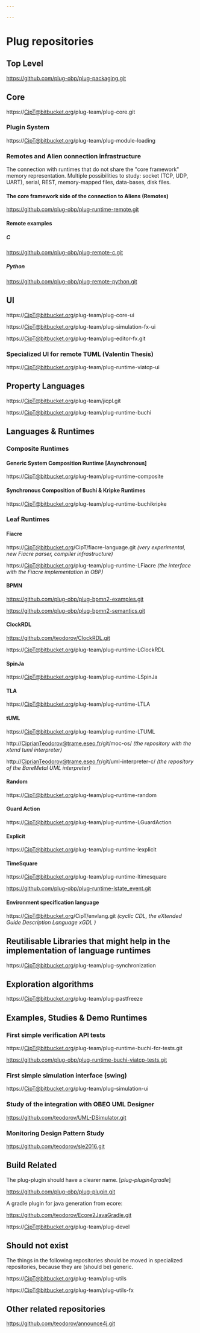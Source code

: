 ```yaml
---

---
```


# Plug repositories

## Top Level

https://github.com/plug-obp/plug-packaging.git

## Core

https://CipT@bitbucket.org/plug-team/plug-core.git

### Plugin System

https://CipT@bitbucket.org/plug-team/plug-module-loading

### Remotes and Alien connection infrastructure

The connection with runtimes that do not share the "core framework" memory representation.
Multiple possibilities to study: socket (TCP, UDP, UART), serial, REST, memory-mapped files, data-bases, disk files.

#### The core framework side of the connection to Aliens (Remotes)

https://github.com/plug-obp/plug-runtime-remote.git

#### Remote examples

##### C

https://github.com/plug-obp/plug-remote-c.git

##### Python

https://github.com/plug-obp/plug-remote-python.git

## UI

https://CipT@bitbucket.org/plug-team/plug-core-ui

https://CipT@bitbucket.org/plug-team/plug-simulation-fx-ui

https://CipT@bitbucket.org/plug-team/plug-editor-fx.git

### Specialized UI for remote TUML (Valentin Thesis)

https://CipT@bitbucket.org/plug-team/plug-runtime-viatcp-ui

## Property Languages

https://CipT@bitbucket.org/plug-team/jicpl.git

https://CipT@bitbucket.org/plug-team/plug-runtime-buchi

## Languages & Runtimes

### Composite Runtimes

#### Generic System Composition Runtime [Asynchronous]

https://CipT@bitbucket.org/plug-team/plug-runtime-composite

#### Synchronous Composition of Buchi & Kripke Runtimes

https://CipT@bitbucket.org/plug-team/plug-runtime-buchikripke

### Leaf Runtimes

#### Fiacre

https://CipT@bitbucket.org/CipT/fiacre-language.git *(very experimental, new Fiacre parser, compiler infrastructure)*

https://CipT@bitbucket.org/plug-team/plug-runtime-LFiacre *(the interface with the Fiacre implementation in OBP)*

#### BPMN

https://github.com/plug-obp/plug-bpmn2-examples.git

https://github.com/plug-obp/plug-bpmn2-semantics.git

#### ClockRDL

https://github.com/teodorov/ClockRDL.git

https://CipT@bitbucket.org/plug-team/plug-runtime-LClockRDL

#### SpinJa

https://CipT@bitbucket.org/plug-team/plug-runtime-LSpinJa

#### TLA

https://CipT@bitbucket.org/plug-team/plug-runtime-LTLA

#### tUML

https://CipT@bitbucket.org/plug-team/plug-runtime-LTUML

http://CiprianTeodorov@trame.eseo.fr/git/moc-os/ *(the repository with the xtend tuml interpreter)*

http://CiprianTeodorov@trame.eseo.fr/git/uml-interpreter-c/ *(the repository of the BareMetal UML interpreter)*

#### Random

https://CipT@bitbucket.org/plug-team/plug-runtime-random

#### Guard Action

https://CipT@bitbucket.org/plug-team/plug-runtime-LGuardAction

#### Explicit

https://CipT@bitbucket.org/plug-team/plug-runtime-lexplicit

#### TimeSquare

https://CipT@bitbucket.org/plug-team/plug-runtime-ltimesquare

https://github.com/plug-obp/plug-runtime-lstate_event.git

#### Environment specification language

https://CipT@bitbucket.org/CipT/envlang.git *(cyclic CDL, the eXtended Guide Description Language xGDL )*

## Reutilisable Libraries that might help in the implementation of language runtimes

https://CipT@bitbucket.org/plug-team/plug-synchronization

## Exploration algorithms

https://CipT@bitbucket.org/plug-team/plug-pastfreeze

## Examples, Studies & Demo Runtimes

### First simple verification API tests

https://CipT@bitbucket.org/plug-team/plug-runtime-buchi-fcr-tests.git

https://github.com/plug-obp/plug-runtime-buchi-viatcp-tests.git

### First simple simulation interface (swing)

https://CipT@bitbucket.org/plug-team/plug-simulation-ui

### Study of the integration with OBEO UML Designer

https://github.com/teodorov/UML-DSimulator.git

### Monitoring Design Pattern Study

https://github.com/teodorov/sle2016.git

## Build Related

The plug-plugin should have a clearer name. [*plug-plugin4gradle*]

https://github.com/plug-obp/plug-plugin.git

A gradle plugin for java generation from ecore:

https://github.com/teodorov/Ecore2JavaGradle.git

https://CipT@bitbucket.org/plug-team/plug-devel

## Should not exist

The things in the following repositories should be moved in specialized repositories, because they are (should be) generic.

https://CipT@bitbucket.org/plug-team/plug-utils

https://CipT@bitbucket.org/plug-team/plug-utils-fx

## Other related repositories

https://github.com/teodorov/announce4j.git
